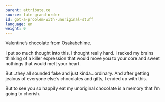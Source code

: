 ```yaml
---
parent: attribute.ce
source: fate-grand-order
id: got-a-problem-with-unoriginal-stuff
language: en
weight: 0
---
```


Valentine’s chocolate from Osakabehime.

I put so much thought into this. I thought really hard.
I racked my brains thinking of a killer expression that would move you to your core and sweet nothings that would melt your heart.

But…they all sounded fake and just kinda…ordinary.
And after getting jealous of everyone else’s chocolates and gifts, I ended up with this.

But to see you so happily eat my unoriginal chocolate is a memory that I’m going to cherish.
